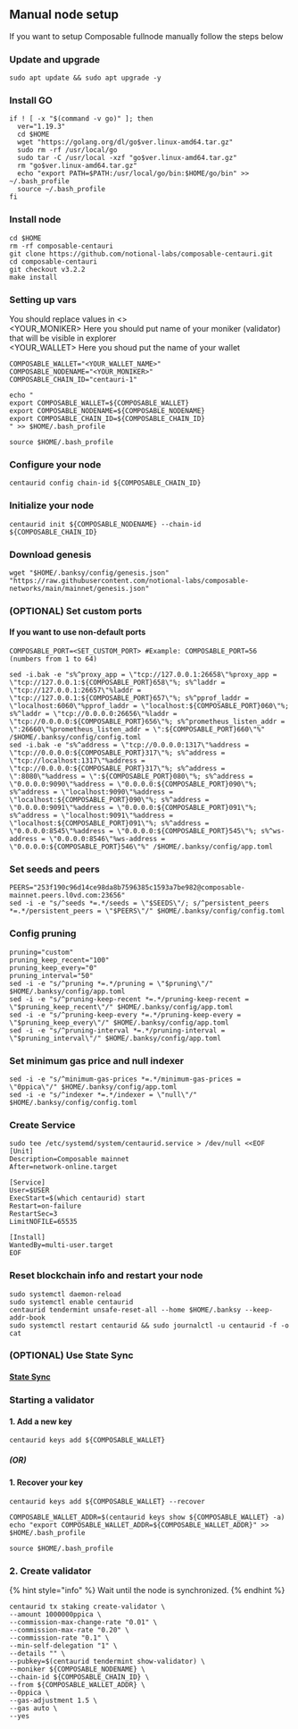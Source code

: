 ## Manual node setup
If you want to setup Composable fullnode manually follow the steps below

### Update and upgrade
```
sudo apt update && sudo apt upgrade -y
```

### Install GO
```
if ! [ -x "$(command -v go)" ]; then
  ver="1.19.3"
  cd $HOME
  wget "https://golang.org/dl/go$ver.linux-amd64.tar.gz"
  sudo rm -rf /usr/local/go
  sudo tar -C /usr/local -xzf "go$ver.linux-amd64.tar.gz"
  rm "go$ver.linux-amd64.tar.gz"
  echo "export PATH=$PATH:/usr/local/go/bin:$HOME/go/bin" >> ~/.bash_profile
  source ~/.bash_profile
fi
```

### Install node
```
cd $HOME
rm -rf composable-centauri
git clone https://github.com/notional-labs/composable-centauri.git
cd composable-centauri
git checkout v3.2.2
make install
```


### Setting up vars
You should replace values in <> <br />
<YOUR_MONIKER> Here you should put name of your moniker (validator) that will be visible in explorer <br />
<YOUR_WALLET> Here you shoud put the name of your wallet

```
COMPOSABLE_WALLET="<YOUR_WALLET_NAME>"
COMPOSABLE_NODENAME="<YOUR_MONIKER>"
COMPOSABLE_CHAIN_ID="centauri-1"
```

```
echo "
export COMPOSABLE_WALLET=${COMPOSABLE_WALLET}
export COMPOSABLE_NODENAME=${COMPOSABLE_NODENAME}
export COMPOSABLE_CHAIN_ID=${COMPOSABLE_CHAIN_ID}
" >> $HOME/.bash_profile

source $HOME/.bash_profile
```


### Configure your node
```
centaurid config chain-id ${COMPOSABLE_CHAIN_ID}
```

### Initialize your node
```
centaurid init ${COMPOSABLE_NODENAME} --chain-id ${COMPOSABLE_CHAIN_ID}
```

### Download genesis
```
wget "$HOME/.banksy/config/genesis.json" "https://raw.githubusercontent.com/notional-labs/composable-networks/main/mainnet/genesis.json" 
```

### (OPTIONAL) Set custom ports

#### If you want to use non-default ports
```
COMPOSABLE_PORT=<SET_CUSTOM_PORT> #Example: COMPOSABLE_PORT=56 (numbers from 1 to 64)
```
```
sed -i.bak -e "s%^proxy_app = \"tcp://127.0.0.1:26658\"%proxy_app = \"tcp://127.0.0.1:${COMPOSABLE_PORT}658\"%; s%^laddr = \"tcp://127.0.0.1:26657\"%laddr = \"tcp://127.0.0.1:${COMPOSABLE_PORT}657\"%; s%^pprof_laddr = \"localhost:6060\"%pprof_laddr = \"localhost:${COMPOSABLE_PORT}060\"%; s%^laddr = \"tcp://0.0.0.0:26656\"%laddr = \"tcp://0.0.0.0:${COMPOSABLE_PORT}656\"%; s%^prometheus_listen_addr = \":26660\"%prometheus_listen_addr = \":${COMPOSABLE_PORT}660\"%" /$HOME/.banksy/config/config.toml
sed -i.bak -e "s%^address = \"tcp://0.0.0.0:1317\"%address = \"tcp://0.0.0.0:${COMPOSABLE_PORT}317\"%; s%^address = \"tcp://localhost:1317\"%address = \"tcp://0.0.0.0:${COMPOSABLE_PORT}317\"%; s%^address = \":8080\"%address = \":${COMPOSABLE_PORT}080\"%; s%^address = \"0.0.0.0:9090\"%address = \"0.0.0.0:${COMPOSABLE_PORT}090\"%; s%^address = \"localhost:9090\"%address = \"localhost:${COMPOSABLE_PORT}090\"%; s%^address = \"0.0.0.0:9091\"%address = \"0.0.0.0:${COMPOSABLE_PORT}091\"%; s%^address = \"localhost:9091\"%address = \"localhost:${COMPOSABLE_PORT}091\"%; s%^address = \"0.0.0.0:8545\"%address = \"0.0.0.0:${COMPOSABLE_PORT}545\"%; s%^ws-address = \"0.0.0.0:8546\"%ws-address = \"0.0.0.0:${COMPOSABLE_PORT}546\"%" /$HOME/.banksy/config/app.toml
```


### Set seeds and peers
```
PEERS="253f190c96d14ce98da8b7596385c1593a7be982@composable-mainnet.peers.l0vd.com:23656"
sed -i -e "s/^seeds *=.*/seeds = \"$SEEDS\"/; s/^persistent_peers *=.*/persistent_peers = \"$PEERS\"/" $HOME/.banksy/config/config.toml
```

### Config pruning
```
pruning="custom"
pruning_keep_recent="100"
pruning_keep_every="0"
pruning_interval="50"
sed -i -e "s/^pruning *=.*/pruning = \"$pruning\"/" $HOME/.banksy/config/app.toml
sed -i -e "s/^pruning-keep-recent *=.*/pruning-keep-recent = \"$pruning_keep_recent\"/" $HOME/.banksy/config/app.toml
sed -i -e "s/^pruning-keep-every *=.*/pruning-keep-every = \"$pruning_keep_every\"/" $HOME/.banksy/config/app.toml
sed -i -e "s/^pruning-interval *=.*/pruning-interval = \"$pruning_interval\"/" $HOME/.banksy/config/app.toml
```

### Set minimum gas price and null indexer
```
sed -i -e "s/^minimum-gas-prices *=.*/minimum-gas-prices = \"0ppica\"/" $HOME/.banksy/config/app.toml
sed -i -e "s/^indexer *=.*/indexer = \"null\"/" $HOME/.banksy/config/config.toml
```

### Create Service
```
sudo tee /etc/systemd/system/centaurid.service > /dev/null <<EOF
[Unit]
Description=Composable mainnet
After=network-online.target

[Service]
User=$USER
ExecStart=$(which centaurid) start
Restart=on-failure
RestartSec=3
LimitNOFILE=65535

[Install]
WantedBy=multi-user.target
EOF
```

### Reset blockchain info and restart your node
```
sudo systemctl daemon-reload
sudo systemctl enable centaurid
centaurid tendermint unsafe-reset-all --home $HOME/.banksy --keep-addr-book
sudo systemctl restart centaurid && sudo journalctl -u centaurid -f -o cat
```

### (OPTIONAL) Use State Sync

#### [State Sync]()


### Starting a validator

#### 1. Add a new key
```
centaurid keys add ${COMPOSABLE_WALLET}
```
##### (OR)

#### 1. Recover your key
```
centaurid keys add ${COMPOSABLE_WALLET} --recover
```

```
COMPOSABLE_WALLET_ADDR=$(centaurid keys show ${COMPOSABLE_WALLET} -a)
echo "export COMPOSABLE_WALLET_ADDR=${COMPOSABLE_WALLET_ADDR}" >> $HOME/.bash_profile

source $HOME/.bash_profile
```


### 2. Create validator

{% hint style="info" %}
Wait until the node is synchronized.
{% endhint %}

```
centaurid tx staking create-validator \
--amount 1000000ppica \
--commission-max-change-rate "0.01" \
--commission-max-rate "0.20" \
--commission-rate "0.1" \
--min-self-delegation "1" \
--details "" \
--pubkey=$(centaurid tendermint show-validator) \
--moniker ${COMPOSABLE_NODENAME} \
--chain-id ${COMPOSABLE_CHAIN_ID} \
--from ${COMPOSABLE_WALLET_ADDR} \
--0ppica \
--gas-adjustment 1.5 \
--gas auto \
--yes
```

